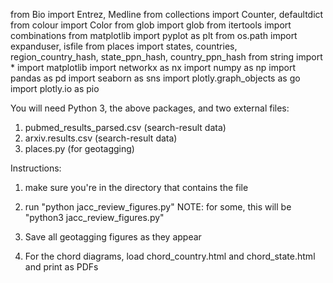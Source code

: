 from Bio import Entrez, Medline
from collections import Counter, defaultdict
from colour import Color
from glob import glob
from itertools import combinations
from matplotlib import pyplot as plt
from os.path import expanduser, isfile
from places import states, countries, region_country_hash, state_ppn_hash, country_ppn_hash
from string import *
import matplotlib
import networkx as nx
import numpy as np
import pandas as pd
import seaborn as sns
import plotly.graph_objects as go
import plotly.io as pio



You will need Python 3, the above packages, and two external files: 

1. pubmed_results_parsed.csv (search-result data)
2. arxiv.results.csv (search-result data)
3. places.py (for geotagging)

Instructions: 
1) make sure you're in the directory that contains the file
2) run "python jacc_review_figures.py"
	NOTE: for some, this will be "python3 jacc_review_figures.py"

3) Save all geotagging figures as they appear
4) For the chord diagrams, load chord_country.html and chord_state.html and print as PDFs
